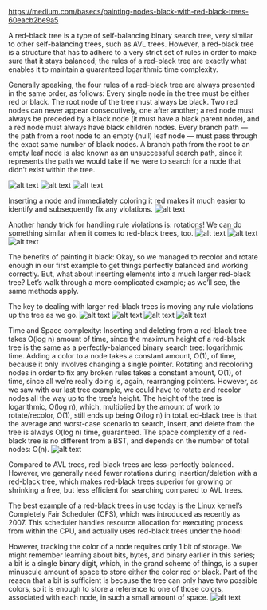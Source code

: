https://medium.com/basecs/painting-nodes-black-with-red-black-trees-60eacb2be9a5

A red-black tree is a type of self-balancing binary search tree, very similar to other self-balancing trees, such as AVL trees. However, a red-black tree is a structure that has to adhere to a very strict set of rules in order to make sure that it stays balanced; the rules of a red-black tree are exactly what enables it to maintain a guaranteed logarithmic time complexity.

Generally speaking, the four rules of a red-black tree are always presented in the same order, as follows:
Every single node in the tree must be either red or black.
The root node of the tree must always be black.
Two red nodes can never appear consecutively, one after another; a red node must always be preceded by a black node (it must have a black parent node), and a red node must always have black children nodes.
Every branch path — the path from a root node to an empty (null) leaf node — must pass through the exact same number of black nodes. A branch path from the root to an empty leaf node is also known as an unsuccessful search path, since it represents the path we would take if we were to search for a node that didn’t exist within the tree.

![alt text](image.png)
![alt text](image-1.png)
![alt text](image-2.png)

Inserting a node and immediately coloring it red makes it much easier to identify and subsequently fix any violations.
![alt text](image-3.png)

Another handy trick for handling rule violations is: rotations! We can do something similar when it comes to red-black trees, too.
![alt text](image-4.png)
![alt text](image-5.png)
![alt text](image-6.png)

The benefits of painting it black:
Okay, so we managed to recolor and rotate enough in our first example to get things perfectly balanced and working correctly.
But, what about inserting elements into a much larger red-black tree? Let’s walk through a more complicated example; as we’ll see, the same methods apply.

The key to dealing with larger red-black trees is moving any rule violations up the tree as we go.
![alt text](image-7.png)
![alt text](image-8.png)
![alt text](image-9.png)
![alt text](image-10.png)

Time and Space complexity:
Inserting and deleting from a red-black tree takes O(log n) amount of time, since the maximum height of a red-black tree is the same as a perfectly-balanced binary search tree: logarithmic time.
Adding a color to a node takes a constant amount, O(1), of time, because it only involves changing a single pointer.
Rotating and recoloring nodes in order to fix any broken rules takes a constant amount, O(1), of time, since all we’re really doing is, again, rearranging pointers. However, as we saw with our last tree example, we could have to rotate and recolor nodes all the way up to the tree’s height. The height of the tree is logarithmic, O(log n), which, multiplied by the amount of work to rotate/recolor, O(1), still ends up being O(log n) in total.
ed-black tree is that the average and worst-case scenario to search, insert, and delete from the tree is always O(log n) time, guaranteed. The space complexity of a red-black tree is no different from a BST, and depends on the number of total nodes: O(n).
![alt text](image-11.png)

Compared to AVL trees, red-black trees are less-perfectly balanced. However, we generally need fewer rotations during insertion/deletion with a red-black tree, which makes red-black trees superior for growing or shrinking a free, but less efficient for searching compared to AVL trees.

The best example of a red-black trees in use today is the Linux kernel’s Completely Fair Scheduler (CFS), which was introduced as recently as 2007. This scheduler handles resource allocation for executing process from within the CPU, and actually uses red-black trees under the hood!

However, tracking the color of a node requires only 1 bit of storage. We might remember learning about bits, bytes, and binary earlier in this series; a bit is a single binary digit, which, in the grand scheme of things, is a super minuscule amount of space to store either the color red or black. Part of the reason that a bit is sufficient is because the tree can only have two possible colors, so it is enough to store a reference to one of those colors, associated with each node, in such a small amount of space.
![alt text](image-12.png)
